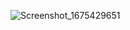 ![Screenshot_1675429651](https://user-images.githubusercontent.com/67368585/216616076-31fffca2-81b7-4c66-83f1-e1208cde4117.png?auto=webp&frame=1&width=1024&fit=bounds&md=d1a8fbdcf43abe64e048f1f23b96f87d)

